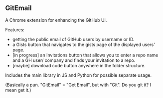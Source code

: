 GitEmail
---

A Chrome extension for enhancing the GitHub UI.

Features:
  - getting the public email of GitHub users by username or ID.
  - a Gists button that navigates to the gists page of the displayed users' page.
  - [in progress] an Invitations button that allows you to enter a repo name and a GH user/ company and finds your invitation to a repo.
  - [maybe] download code button anywhere in the folder structure.
  
Includes the main library in JS and Python for possible separate usage.

(Basically a pun. "GitEmail" = "Get Email", but with "Git". Do you git it? I mean get it.)
